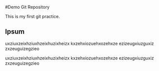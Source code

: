 #Demo Git Repository

This is my first git practice.

## Ipsum

uxziuxzeixhziuxhzeixhuzixheizx
kxzehxiozuehxozehxze
ezizeugxiuzguxiz
zxzeuguizegzieo

uxziuxzeixhziuxhzeixhuzixheizx
kxzehxiozuehxozehxze
ezizeugxiuzguxiz
zxzeuguizegzieo